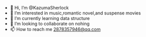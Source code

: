 - 👋 Hi, I’m @KazumaSherlock
- 👀 I’m interested in music,romantic novel,and suspense movies
- 🌱 I’m currently learning data structure
- 💞️ I’m looking to collaborate on nohing
- 📫 How to reach me 2878357946@qq.com

<!---
KazumaSherlock/KazumaSherlock is a ✨ special ✨ repository because its `README.md` (this file) appears on your GitHub profile.
You can click the Preview link to take a look at your changes.
--->
